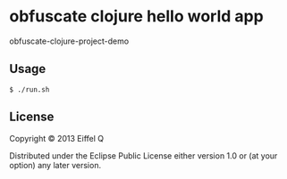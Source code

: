 # obfuscate clojure hello world app

obfuscate-clojure-project-demo
 
## Usage

    $ ./run.sh
    
## License

Copyright © 2013 Eiffel Q

Distributed under the Eclipse Public License either version 1.0 or (at
your option) any later version.

